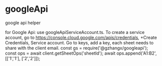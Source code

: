 # googleApi
google api helper

for Google Api:
use googleApiServiceAccount.ts.  To create a service account, go to https://console.cloud.google.com/apis/credentials, +Create Credentials, Service account.
Go to keys, add a key,  each sheet needs to share with the client email.
const gs = require('@gzhangx/googleapi');
const ops = await client.getSheetOps('sheetId');
await ops.append('A1:B2', [['1','1'], ['2','2']]);